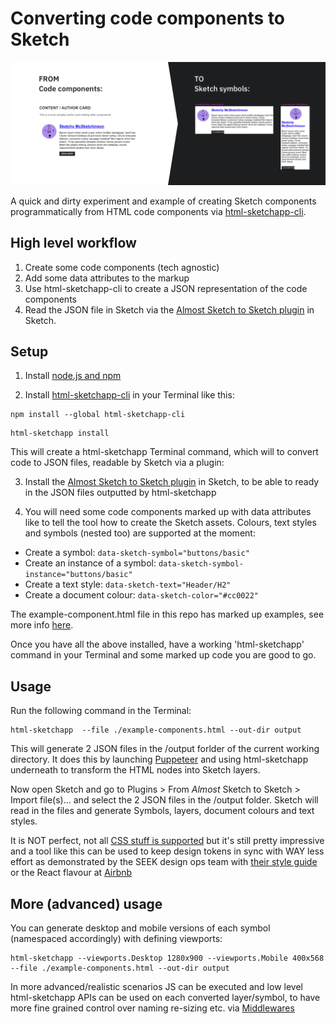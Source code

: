 # Converting code components to Sketch

![Example image](/overview-image.png "Example image")

A quick and dirty experiment and example of creating Sketch components programmatically from HTML code components via [html-sketchapp-cli](https://github.com/seek-oss/html-sketchapp-cli).


## High level workflow
1. Create some code components (tech agnostic)
2. Add some data attributes to the markup
3. Use html-sketchapp-cli to create a JSON representation of the code components
4. Read the JSON file in Sketch via the [Almost Sketch to Sketch plugin](https://github.com/brainly/html-sketchapp/releases/download/v4.1.0/asketch2sketch-4-1-0.sketchplugin.zip) in Sketch.

## Setup

1. Install [node.js and npm](https://nodejs.org/en/)

2. Install [html-sketchapp-cli](https://github.com/seek-oss/html-sketchapp-cli) in your Terminal like this:
  ```
  npm install --global html-sketchapp-cli
  ```
  ```
  html-sketchapp install
  ```

  This will create a html-sketchapp Terminal command, which will to convert code to JSON files, readable by Sketch via a plugin:

3. Install the [Almost Sketch to Sketch plugin](https://github.com/brainly/html-sketchapp/releases/download/v4.1.0/asketch2sketch-4-1-0.sketchplugin.zip) in Sketch, to be able to ready in the JSON files outputted by html-sketchapp

4. You will need some code components marked up with data attributes like to tell the tool how to create the Sketch assets. Colours, text styles and symbols (nested too) are supported at the moment:
 - Create a symbol: ```data-sketch-symbol="buttons/basic"```
 - Create an instance of a symbol: ```data-sketch-symbol-instance="buttons/basic"```
 - Create a text style: ```data-sketch-text="Header/H2"```
 - Create a document colour: ```data-sketch-color="#cc0022"```


The example-component.html file in this repo has marked up examples, see more info [here](https://github.com/seek-oss/html-sketchapp-cli#page-setup).

Once you have all the above installed, have a working 'html-sketchapp' command in your Terminal and some marked up code you are good to go.

## Usage

Run the following command in the Terminal:
```
html-sketchapp  --file ./example-components.html --out-dir output
```
This will generate 2 JSON files in the /output forlder of the current working directory. It does this by launching [Puppeteer](https://github.com/GoogleChrome/puppeteer) and using html-sketchapp underneath to transform the HTML nodes into Sketch layers.

Now open Sketch and go to Plugins > From *Almost* Sketch to Sketch > Import file(s)... and select the 2 JSON files in the /output folder. Sketch will read in the files and generate Symbols, layers, document colours and text styles.

It is NOT perfect, not all [CSS stuff is supported](https://github.com/brainly/html-sketchapp/wiki/What's-supported%3F) but it's still pretty impressive and a tool like this can be used to keep design tokens in sync with WAY less effort as demonstrated by the SEEK design ops team with [their style guide](https://github.com/seek-oss/seek-style-guide) or the React flavour at [Airbnb](https://github.com/airbnb/react-sketchapp)

## More (advanced) usage

You can generate desktop and mobile versions of each symbol (namespaced accordingly) with defining viewports:
```
html-sketchapp --viewports.Desktop 1280x900 --viewports.Mobile 400x568 --file ./example-components.html --out-dir output
```

In more advanced/realistic scenarios JS can be executed and low level html-sketchapp APIs can be used on each converted layer/symbol, to have more fine grained control over naming re-sizing etc. via [Middlewares](https://github.com/seek-oss/html-sketchapp-cli#middleware)
